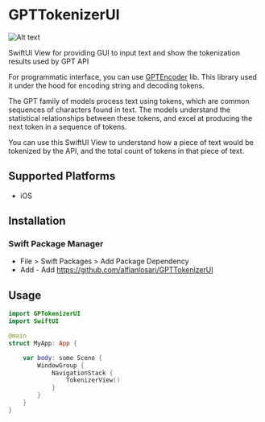 # GPTTokenizerUI

![Alt text](https://imagizer.imageshack.com/v2/640x480q70/922/CEVvrE.png "image")

SwiftUI View for providing GUI to input text and show the tokenization results used by GPT API 

For programmatic interface, you can use [GPTEncoder](https://github.com/alfianlosari/GPTEncoder) lib. This library used it under the hood for encoding string and decoding tokens.  

The GPT family of models process text using tokens, which are common sequences of characters found in text. The models understand the statistical relationships between these tokens, and excel at producing the next token in a sequence of tokens.

You can use this SwiftUI View to understand how a piece of text would be tokenized by the API, and the total count of tokens in that piece of text.


## Supported Platforms

- iOS

## Installation

### Swift Package Manager
- File > Swift Packages > Add Package Dependency
- Add - Add https://github.com/alfianlosari/GPTTokenizerUI

## Usage

```swift
import GPTokenizerUI
import SwiftUI

@main
struct MyApp: App {

    var body: some Scene {
        WindowGroup {
            NavigationStack {
                TokenizerView()
            }
        }
    }
}
```
